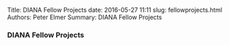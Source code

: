 Title: DIANA Fellow Projects
date: 2016-05-27 11:11
slug: fellowprojects.html
Authors: Peter Elmer
Summary: DIANA Fellow Projects

### DIANA Fellow Projects




